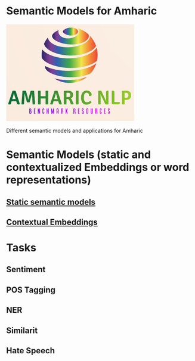 # Semantic Models for Amharic
![](logo.png)

Different semantic models and applications for Amharic

# Semantic Models (static and contextualized Embeddings or word representations)
## [Static semantic models](https://github.com/uhh-lt/amharicmodels/wiki/staticmodels)
## [Contextual Embeddings](https://github.com/uhh-lt/amharicmodels/wiki/contextual)

# Tasks

## Sentiment
## POS Tagging
## NER
## Similarit 
## Hate Speech

